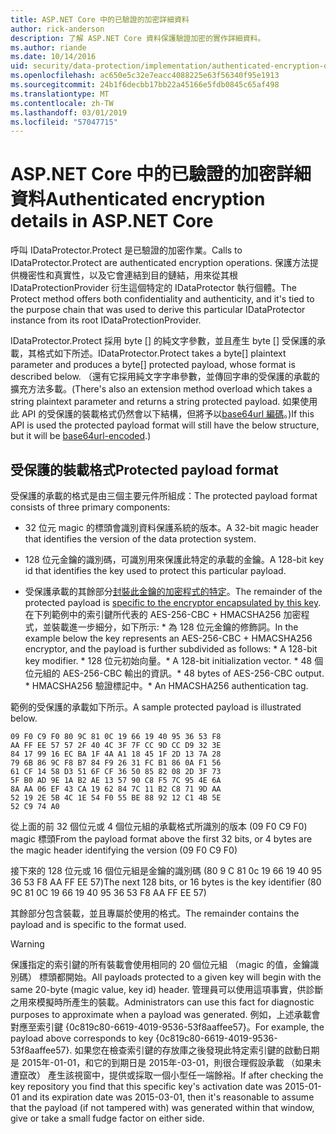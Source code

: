 ```yaml
---
title: ASP.NET Core 中的已驗證的加密詳細資料
author: rick-anderson
description: 了解 ASP.NET Core 資料保護驗證加密的實作詳細資料。
ms.author: riande
ms.date: 10/14/2016
uid: security/data-protection/implementation/authenticated-encryption-details
ms.openlocfilehash: ac650e5c32e7eacc4088225e63f56340f95e1913
ms.sourcegitcommit: 24b1f6decbb17bb22a45166e5fdb0845c65af498
ms.translationtype: MT
ms.contentlocale: zh-TW
ms.lasthandoff: 03/01/2019
ms.locfileid: "57047715"
---
```

# <a name="authenticated-encryption-details-in-aspnet-core"></a><span data-ttu-id="58fe4-103">ASP.NET Core 中的已驗證的加密詳細資料</span><span class="sxs-lookup"><span data-stu-id="58fe4-103">Authenticated encryption details in ASP.NET Core</span></span>

<a name="data-protection-implementation-authenticated-encryption-details"></a>

<span data-ttu-id="58fe4-104">呼叫 IDataProtector.Protect 是已驗證的加密作業。</span><span class="sxs-lookup"><span data-stu-id="58fe4-104">Calls to IDataProtector.Protect are authenticated encryption operations.</span></span> <span data-ttu-id="58fe4-105">保護方法提供機密性和真實性，以及它會連結到目的鏈結，用來從其根 IDataProtectionProvider 衍生這個特定的 IDataProtector 執行個體。</span><span class="sxs-lookup"><span data-stu-id="58fe4-105">The Protect method offers both confidentiality and authenticity, and it's tied to the purpose chain that was used to derive this particular IDataProtector instance from its root IDataProtectionProvider.</span></span>

<span data-ttu-id="58fe4-106">IDataProtector.Protect 採用 byte [] 的純文字參數，並且產生 byte [] 受保護的承載，其格式如下所述。</span><span class="sxs-lookup"><span data-stu-id="58fe4-106">IDataProtector.Protect takes a byte[] plaintext parameter and produces a byte[] protected payload, whose format is described below.</span></span> <span data-ttu-id="58fe4-107">（還有它採用純文字字串參數，並傳回字串的受保護的承載的擴充方法多載。</span><span class="sxs-lookup"><span data-stu-id="58fe4-107">(There's also an extension method overload which takes a string plaintext parameter and returns a string protected payload.</span></span> <span data-ttu-id="58fe4-108">如果使用此 API 的受保護的裝載格式仍然會以下結構，但將予以[base64url 編碼](https://tools.ietf.org/html/rfc4648#section-5)。)</span><span class="sxs-lookup"><span data-stu-id="58fe4-108">If this API is used the protected payload format will still have the below structure, but it will be [base64url-encoded](https://tools.ietf.org/html/rfc4648#section-5).)</span></span>

## <a name="protected-payload-format"></a><span data-ttu-id="58fe4-109">受保護的裝載格式</span><span class="sxs-lookup"><span data-stu-id="58fe4-109">Protected payload format</span></span>

<span data-ttu-id="58fe4-110">受保護的承載的格式是由三個主要元件所組成：</span><span class="sxs-lookup"><span data-stu-id="58fe4-110">The protected payload format consists of three primary components:</span></span>

* <span data-ttu-id="58fe4-111">32 位元 magic 的標頭會識別資料保護系統的版本。</span><span class="sxs-lookup"><span data-stu-id="58fe4-111">A 32-bit magic header that identifies the version of the data protection system.</span></span>

* <span data-ttu-id="58fe4-112">128 位元金鑰的識別碼，可識別用來保護此特定的承載的金鑰。</span><span class="sxs-lookup"><span data-stu-id="58fe4-112">A 128-bit key id that identifies the key used to protect this particular payload.</span></span>

* <span data-ttu-id="58fe4-113">受保護承載的其餘部分[封裝此金鑰的加密程式的特定](xref:security/data-protection/implementation/subkeyderivation#data-protection-implementation-subkey-derivation)。</span><span class="sxs-lookup"><span data-stu-id="58fe4-113">The remainder of the protected payload is [specific to the encryptor encapsulated by this key](xref:security/data-protection/implementation/subkeyderivation#data-protection-implementation-subkey-derivation).</span></span> <span data-ttu-id="58fe4-114">在下列範例中的索引鍵所代表的 AES-256-CBC + HMACSHA256 加密程式，並裝載進一步細分，如下所示: \* 為 128 位元金鑰的修飾詞。</span><span class="sxs-lookup"><span data-stu-id="58fe4-114">In the example below the key represents an AES-256-CBC + HMACSHA256 encryptor, and the payload is further subdivided as follows: \* A 128-bit key modifier.</span></span> <span data-ttu-id="58fe4-115">\* 128 位元初始向量。</span><span class="sxs-lookup"><span data-stu-id="58fe4-115">\* A 128-bit initialization vector.</span></span> <span data-ttu-id="58fe4-116">\* 48 個位元組的 AES-256-CBC 輸出的資訊。</span><span class="sxs-lookup"><span data-stu-id="58fe4-116">\* 48 bytes of AES-256-CBC output.</span></span> <span data-ttu-id="58fe4-117">\* HMACSHA256 驗證標記中。</span><span class="sxs-lookup"><span data-stu-id="58fe4-117">\* An HMACSHA256 authentication tag.</span></span>

<span data-ttu-id="58fe4-118">範例的受保護的承載如下所示。</span><span class="sxs-lookup"><span data-stu-id="58fe4-118">A sample protected payload is illustrated below.</span></span>

```
09 F0 C9 F0 80 9C 81 0C 19 66 19 40 95 36 53 F8
AA FF EE 57 57 2F 40 4C 3F 7F CC 9D CC D9 32 3E
84 17 99 16 EC BA 1F 4A A1 18 45 1F 2D 13 7A 28
79 6B 86 9C F8 B7 84 F9 26 31 FC B1 86 0A F1 56
61 CF 14 58 D3 51 6F CF 36 50 85 82 08 2D 3F 73
5F B0 AD 9E 1A B2 AE 13 57 90 C8 F5 7C 95 4E 6A
8A AA 06 EF 43 CA 19 62 84 7C 11 B2 C8 71 9D AA
52 19 2E 5B 4C 1E 54 F0 55 BE 88 92 12 C1 4B 5E
52 C9 74 A0
```

<span data-ttu-id="58fe4-119">從上面的前 32 個位元或 4 個位元組的承載格式所識別的版本 (09 F0 C9 F0) magic 標頭</span><span class="sxs-lookup"><span data-stu-id="58fe4-119">From the payload format above the first 32 bits, or 4 bytes are the magic header identifying the version (09 F0 C9 F0)</span></span>

<span data-ttu-id="58fe4-120">接下來的 128 位元或 16 個位元組是金鑰的識別碼 (80 9 C 81 0c 19 66 19 40 95 36 53 F8 AA FF EE 57)</span><span class="sxs-lookup"><span data-stu-id="58fe4-120">The next 128 bits, or 16 bytes is the key identifier (80 9C 81 0C 19 66 19 40 95 36 53 F8 AA FF EE 57)</span></span>

<span data-ttu-id="58fe4-121">其餘部分包含裝載，並且專屬於使用的格式。</span><span class="sxs-lookup"><span data-stu-id="58fe4-121">The remainder contains the payload and is specific to the format used.</span></span>

>[!WARNING]
> <span data-ttu-id="58fe4-122">保護指定的索引鍵的所有裝載會使用相同的 20 個位元組 （magic 的值，金鑰識別碼） 標頭都開始。</span><span class="sxs-lookup"><span data-stu-id="58fe4-122">All payloads protected to a given key will begin with the same 20-byte (magic value, key id) header.</span></span> <span data-ttu-id="58fe4-123">管理員可以使用這項事實，供診斷之用來模擬時所產生的裝載。</span><span class="sxs-lookup"><span data-stu-id="58fe4-123">Administrators can use this fact for diagnostic purposes to approximate when a payload was generated.</span></span> <span data-ttu-id="58fe4-124">例如，上述承載會對應至索引鍵 {0c819c80-6619-4019-9536-53f8aaffee57}。</span><span class="sxs-lookup"><span data-stu-id="58fe4-124">For example, the payload above corresponds to key {0c819c80-6619-4019-9536-53f8aaffee57}.</span></span> <span data-ttu-id="58fe4-125">如果您在檢查索引鍵的存放庫之後發現此特定索引鍵的啟動日期是 2015年-01-01，和它的到期日是 2015年-03-01，則很合理假設承載 （如果未遭竄改） 產生該視窗中，提供或採取一個小型任一端餘裕。</span><span class="sxs-lookup"><span data-stu-id="58fe4-125">If after checking the key repository you find that this specific key's activation date was 2015-01-01 and its expiration date was 2015-03-01, then it's reasonable to assume that the payload (if not tampered with) was generated within that window, give or take a small fudge factor on either side.</span></span>
